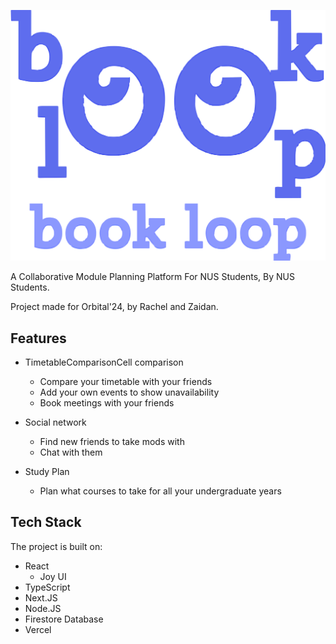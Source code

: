 ![image](public/logo.svg)

A Collaborative Module Planning Platform For NUS Students, By NUS Students.

Project made for Orbital'24, by Rachel and Zaidan.

## Features

- TimetableComparisonCell comparison
  - Compare your timetable with your friends
  - Add your own events to show unavailability
  - Book meetings with your friends
 
- Social network
  - Find new friends to take mods with
  - Chat with them
  
- Study Plan 
  - Plan what courses to take for all your undergraduate years
 
## Tech Stack

The project is built on:
- React
  - Joy UI
- TypeScript
- Next.JS
- Node.JS
- Firestore Database
- Vercel

